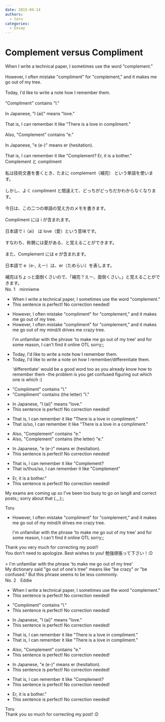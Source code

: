 ```yaml
---
date: 2015-04-14
authors:
  - toru
categories:
  - Essay
---
```


<h1 id="subject_show">Complement versus Compliment</h1>
<div class="date" hidden>Apr 14, 2015 20:04</div>
<div id="post"><div id="body_show_ori">
When I write a technical paper, I sometimes use the word "complement."<br/><br/>However, I often mistake "compliment" for "complement," and it makes me go out of my tree.<br/><br/>Today, I'd like to write a note how I remember them.<br/><br/>"Compliment" contains "I."<br/><br/>In Japanese, "I (ai)" means "love."<br/><br/>That is, I can remember it like "There is a love in compliment."<br/><br/>Also, "Complement" contains "e."<br/><br/>In Japanese, "e (e-)" means er (hesitation).<br/><br/>That is,  I can remember it like "Complement? Er, it is a bother."
</div></div>

<!-- more -->

<div id="post_ja"><div id="body_show_mo">
Complement と compliment<br/><br/>私は技術文書を書くとき、たまに complement（補完） という単語を使います。<br/><br/>しかし、よく compliment と間違えて、どっちがどっちだかわからなくなります。<br/><br/>今日は、この二つの単語の覚え方のメモを書きます。<br/><br/>Compliment には i が含まれます。<br/><br/>日本語で i（ai） は love（愛）という意味です。<br/><br/>すなわち、称賛には愛がある、と覚えることができます。<br/><br/>また、Complement には e が含まれます。<br/><br/>日本語で e（e-, えー）は、er（ためらい）を表します。<br/><br/>補完はちょっと面倒くさいので、「補完？えー、面倒くさい。」と覚えることができます。
</div></div>
<div id="block"><div class="first_name"> No. 1　<span class="just_name">minnieme</span></div><div id="block2">
<ul class="correction_field">
<li class="incorrect">When I write a technical paper, I sometimes use the word "complement."</li>
<li class="corrected perfect">This sentence is perfect! No correction needed!</li>
</ul>
<ul class="correction_field">
<li class="incorrect">However, I often mistake "compliment" for "complement," and it makes me go out of my tree.</li>
<li class="corrected correct">
However, I often mistake "compliment" for "complement," and <span class="f_blue">it makes me go out of my mind/it drives me crazy</span> <span class="sline">tree</span>.
<p class="correction_comment">I'm unfamiliar with the phrase 'to make me go out of my tree'  and for some reason, I can't find it online OTL sorry;;</p>
</li>
</ul>
<ul class="correction_field">
<li class="incorrect">Today, I'd like to write a note how I remember them.</li>
<li class="corrected correct">
Today, I'd like to write a note <span class="f_blue">on </span>how I remember/<span class="f_blue">differentiate</span> them.
<p class="correction_comment">'differentiate' would be a good word too as you already know how to remember them -the problem is you get confused figuring out which one is which :)</p>
</li>
</ul>
<ul class="correction_field">
<li class="incorrect">"Compliment" contains "I."</li>
<li class="corrected correct">
"Compliment" contains <span class="f_blue">(the letter)</span> "I."
</li>
</ul>
<ul class="correction_field">
<li class="incorrect">In Japanese, "I (ai)" means "love."</li>
<li class="corrected perfect">This sentence is perfect! No correction needed!</li>
</ul>
<ul class="correction_field">
<li class="incorrect">That is, I can remember it like "There is a love in compliment."</li>
<li class="corrected correct">
That is/<span class="f_blue">so</span>, I can remember it like "There is <span class="sline">a</span> love in <span class="f_blue">a</span> compliment."
</li>
</ul>
<ul class="correction_field">
<li class="incorrect">Also, "Complement" contains "e."</li>
<li class="corrected correct">
Also, "Complement" contains <span class="f_blue">(the letter)</span> "e."
</li>
</ul>
<ul class="correction_field">
<li class="incorrect">In Japanese, "e (e-)" means er (hesitation).</li>
<li class="corrected perfect">This sentence is perfect! No correction needed!</li>
</ul>
<ul class="correction_field">
<li class="incorrect">That is,  I can remember it like "Complement?</li>
<li class="corrected correct">
That is/<span class="f_blue">thus/so</span>, I can remember it like "Complement"
</li>
</ul>
<ul class="correction_field">
<li class="incorrect">Er, it is a bother."</li>
<li class="corrected perfect">This sentence is perfect! No correction needed!</li>
</ul>
<p class="comment_small">
 My exams are coming up so I've been too busy to go on lang8 and correct posts;; sorry about that (._.);;
</p>

</div><div class="name"><span class="just_name">Toru</span><br><div class="quote_field"><ul class="correction_field">
<li class="corrected correct">
However, I often mistake "compliment" for "complement," and <span class="f_blue">it makes me go out of my mind/it drives me crazy</span> <span class="sline">tree</span>.
<p class="correction_comment">
I'm unfamiliar with the phrase 'to make me go out of my tree'  and for some reason, I can't find it online OTL sorry;;
</p>
</li>
</ul></div>
Thank you very much for correcting my post!!<br/>You don't need to apologize. Best wishes to you! 勉強頑張って下さい！:D<br/><br/>&gt; I'm unfamiliar with the phrase 'to make me go out of my tree' <br/>My dictionary said "go out of one's tree" means like "be crazy" or "be confused." But this phrase seems to be less commonly. 
</div>
</div>
<div id="block"><div class="first_name"> No. 2　<span class="just_name">Eddie</span></div><div id="block2">
<ul class="correction_field">
<li class="incorrect">When I write a technical paper, I sometimes use the word "complement."</li>
<li class="corrected perfect">This sentence is perfect! No correction needed!</li>
</ul>
<ul class="correction_field">
<li class="incorrect">"Compliment" contains "I."</li>
<li class="corrected perfect">This sentence is perfect! No correction needed!</li>
</ul>
<ul class="correction_field">
<li class="incorrect">In Japanese, "I (ai)" means "love."</li>
<li class="corrected perfect">This sentence is perfect! No correction needed!</li>
</ul>
<ul class="correction_field">
<li class="incorrect">That is, I can remember it like "There is a love in compliment."</li>
<li class="corrected correct">
That is, I can remember it like "There is a love in compliment."
</li>
</ul>
<ul class="correction_field">
<li class="incorrect">Also, "Complement" contains "e."</li>
<li class="corrected perfect">This sentence is perfect! No correction needed!</li>
</ul>
<ul class="correction_field">
<li class="incorrect">In Japanese, "e (e-)" means er (hesitation).</li>
<li class="corrected perfect">This sentence is perfect! No correction needed!</li>
</ul>
<ul class="correction_field">
<li class="incorrect">That is,  I can remember it like "Complement?</li>
<li class="corrected perfect">This sentence is perfect! No correction needed!</li>
</ul>
<ul class="correction_field">
<li class="incorrect">Er, it is a bother."</li>
<li class="corrected perfect">This sentence is perfect! No correction needed!</li>
</ul>
</div><div class="name"><span class="just_name">Toru</span><br>
Thank you so much for correcting my post! :D
</div>
</div>
